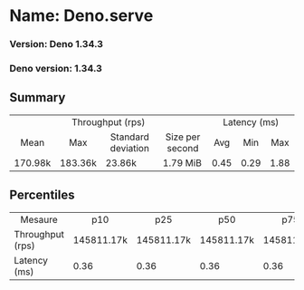 # Name: Deno.serve 
  
  ### Version: Deno 1.34.3
  ### Deno version: 1.34.3

## Summary
<table>
<tr>
    <td align="center" colspan="4">Throughput (rps)</td>
    <td align="center" colspan="3">Latency (ms)</td>
</tr>
<tr>
    <td align="center">Mean</td>
    <td align="center">Max</td>
    <td align="center">Standard deviation</td>
    <td align="center">Size per second</td>
    <td align="center">Avg</td>
    <td align="center">Min</td>
    <td align="center">Max</td>
</tr>
<tr>
    <td>170.98k</td>
    <td>183.36k</td>
    <td>23.86k</td>
    <td>1.79 MiB</td>
    <td>0.45</td>
    <td>0.29</td>
    <td>1.88</td>
</tr>
</table>

## Percentiles

<table>
<tr>
  <td align="center">Mesaure</td>
  <td align="center">p10</td>
  <td align="center">p25</td>
  <td align="center">p50</td>
  <td align="center">p75</td>
  <td align="center">p90</td>
  <td align="center">p95</td>
  <td align="center">p99</td>
</tr>
<tr>
  <td>Throughput (rps)</td>
  <td>145811.17k</td>
  <td>145811.17k</td>
  <td>145811.17k</td>
  <td>145811.17k</td>
  <td>183363.40k</td>
  <td>183363.40k</td>
  <td>183363.40k</td>
</tr>
<tr>
  <td>Latency (ms)</td>
  <td>0.36</td>
  <td>0.36</td>
  <td>0.36</td>
  <td>0.36</td>
  <td>0.55</td>
  <td>0.65</td>
  <td>1.32</td>
</tr>
</table>
